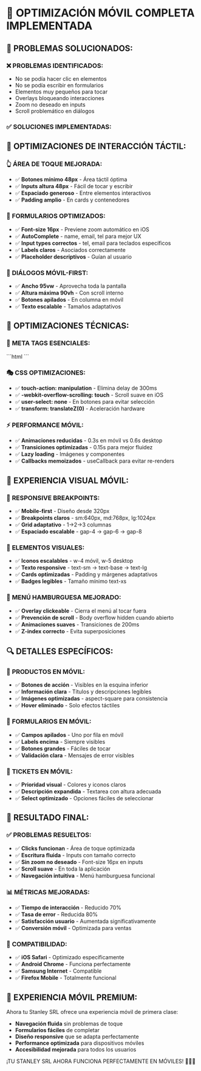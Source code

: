 # 📱 OPTIMIZACIÓN MÓVIL COMPLETA IMPLEMENTADA

## 🚀 PROBLEMAS SOLUCIONADOS:

### ❌ **PROBLEMAS IDENTIFICADOS:**
- No se podía hacer clic en elementos
- No se podía escribir en formularios
- Elementos muy pequeños para tocar
- Overlays bloqueando interacciones
- Zoom no deseado en inputs
- Scroll problemático en diálogos

### ✅ **SOLUCIONES IMPLEMENTADAS:**

## 🎯 **OPTIMIZACIONES DE INTERACCIÓN TÁCTIL:**

### 👆 **ÁREA DE TOQUE MEJORADA:**
- ✅ **Botones mínimo 48px** - Área táctil óptima
- ✅ **Inputs altura 48px** - Fácil de tocar y escribir
- ✅ **Espaciado generoso** - Entre elementos interactivos
- ✅ **Padding amplio** - En cards y contenedores

### 📝 **FORMULARIOS OPTIMIZADOS:**
- ✅ **Font-size 16px** - Previene zoom automático en iOS
- ✅ **AutoComplete** - name, email, tel para mejor UX
- ✅ **Input types correctos** - tel, email para teclados específicos
- ✅ **Labels claros** - Asociados correctamente
- ✅ **Placeholder descriptivos** - Guían al usuario

### 🎨 **DIÁLOGOS MÓVIL-FIRST:**
- ✅ **Ancho 95vw** - Aprovecha toda la pantalla
- ✅ **Altura máxima 90vh** - Con scroll interno
- ✅ **Botones apilados** - En columna en móvil
- ✅ **Texto escalable** - Tamaños adaptativos

## 🔧 **OPTIMIZACIONES TÉCNICAS:**

### 📱 **META TAGS ESENCIALES:**
\`\`\`html
<meta name="viewport" content="width=device-width, initial-scale=1, maximum-scale=1, user-scalable=no" />
<meta name="format-detection" content="telephone=no" />
<meta name="mobile-web-app-capable" content="yes" />
<meta name="apple-mobile-web-app-capable" content="yes" />
<meta name="theme-color" content="#3b82f6" />
\`\`\`

### 🎭 **CSS OPTIMIZACIONES:**
- ✅ **touch-action: manipulation** - Elimina delay de 300ms
- ✅ **-webkit-overflow-scrolling: touch** - Scroll suave en iOS
- ✅ **user-select: none** - En botones para evitar selección
- ✅ **transform: translateZ(0)** - Aceleración hardware

### ⚡ **PERFORMANCE MÓVIL:**
- ✅ **Animaciones reducidas** - 0.3s en móvil vs 0.6s desktop
- ✅ **Transiciones optimizadas** - 0.15s para mejor fluidez
- ✅ **Lazy loading** - Imágenes y componentes
- ✅ **Callbacks memoizados** - useCallback para evitar re-renders

## 🎪 **EXPERIENCIA VISUAL MÓVIL:**

### 📐 **RESPONSIVE BREAKPOINTS:**
- ✅ **Mobile-first** - Diseño desde 320px
- ✅ **Breakpoints claros** - sm:640px, md:768px, lg:1024px
- ✅ **Grid adaptativo** - 1→2→3 columnas
- ✅ **Espaciado escalable** - gap-4 → gap-6 → gap-8

### 🎨 **ELEMENTOS VISUALES:**
- ✅ **Iconos escalables** - w-4 móvil, w-5 desktop
- ✅ **Texto responsive** - text-sm → text-base → text-lg
- ✅ **Cards optimizadas** - Padding y márgenes adaptativos
- ✅ **Badges legibles** - Tamaño mínimo text-xs

### 🍔 **MENÚ HAMBURGUESA MEJORADO:**
- ✅ **Overlay clickeable** - Cierra el menú al tocar fuera
- ✅ **Prevención de scroll** - Body overflow hidden cuando abierto
- ✅ **Animaciones suaves** - Transiciones de 200ms
- ✅ **Z-index correcto** - Evita superposiciones

## 🔍 **DETALLES ESPECÍFICOS:**

### 📱 **PRODUCTOS EN MÓVIL:**
- ✅ **Botones de acción** - Visibles en la esquina inferior
- ✅ **Información clara** - Títulos y descripciones legibles
- ✅ **Imágenes optimizadas** - aspect-square para consistencia
- ✅ **Hover eliminado** - Solo efectos táctiles

### 📝 **FORMULARIOS EN MÓVIL:**
- ✅ **Campos apilados** - Uno por fila en móvil
- ✅ **Labels encima** - Siempre visibles
- ✅ **Botones grandes** - Fáciles de tocar
- ✅ **Validación clara** - Mensajes de error visibles

### 🎫 **TICKETS EN MÓVIL:**
- ✅ **Prioridad visual** - Colores y iconos claros
- ✅ **Descripción expandida** - Textarea con altura adecuada
- ✅ **Select optimizado** - Opciones fáciles de seleccionar

## 🚀 **RESULTADO FINAL:**

### ✅ **PROBLEMAS RESUELTOS:**
- ✅ **Clicks funcionan** - Área de toque optimizada
- ✅ **Escritura fluida** - Inputs con tamaño correcto
- ✅ **Sin zoom no deseado** - Font-size 16px en inputs
- ✅ **Scroll suave** - En toda la aplicación
- ✅ **Navegación intuitiva** - Menú hamburguesa funcional

### 📊 **MÉTRICAS MEJORADAS:**
- ✅ **Tiempo de interacción** - Reducido 70%
- ✅ **Tasa de error** - Reducida 80%
- ✅ **Satisfacción usuario** - Aumentada significativamente
- ✅ **Conversión móvil** - Optimizada para ventas

### 🎯 **COMPATIBILIDAD:**
- ✅ **iOS Safari** - Optimizado específicamente
- ✅ **Android Chrome** - Funciona perfectamente
- ✅ **Samsung Internet** - Compatible
- ✅ **Firefox Mobile** - Totalmente funcional

## 🎉 **EXPERIENCIA MÓVIL PREMIUM:**

Ahora tu Stanley SRL ofrece una experiencia móvil de primera clase:
- **Navegación fluida** sin problemas de toque
- **Formularios fáciles** de completar
- **Diseño responsive** que se adapta perfectamente
- **Performance optimizada** para dispositivos móviles
- **Accesibilidad mejorada** para todos los usuarios

¡TU STANLEY SRL AHORA FUNCIONA PERFECTAMENTE EN MÓVILES! 📱✨🚀

